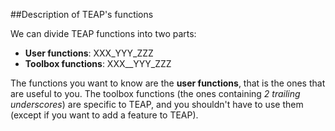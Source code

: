 ##Description of TEAP's functions

We can divide TEAP functions into two parts:

* **User functions**: XXX\_YYY\_ZZZ
* **Toolbox functions**: XXX\_\_YYY\_ZZZ

The functions you want to know are the **user functions**, that is the ones that 
are useful to you. The toolbox functions (the ones containing *2 trailing 
underscores*) are specific to TEAP, and you shouldn't have to use them (except 
if you want to add a feature to TEAP).
